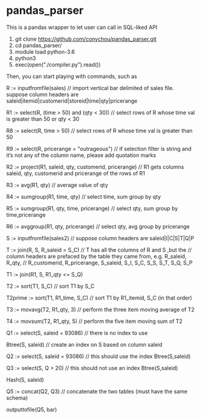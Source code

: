 # pandas_parser

This is a pandas wrapper to let user can call in SQL-liked API

1. git clone https://github.com/conychou/pandas_parser.git
2. cd pandas_parser/
3. module load python-3.6
4. python3
5. exec(open("./compiler.py").read())

Then, you can start playing with commands, such as

R := inputfromfile(sales) // import vertical bar delimited of sales file. suppose column headers are saleid|itemid|customerid|storeid|time|qty|pricerange

R1 := select(R, (time > 50) and (qty < 30)) // select rows of R whose time val is greater than 50 or qty < 30

R8 := select(R, time > 50) // select rows of R whose time val is greater than 50

R9 := select(R, pricerange = "outrageous")		// if selection filter is string and it’s not any of the column name, please add quotation marks

R2 := project(R1, saleid, qty, customerid, pricerange)  // R1 gets columns saleid, qty, customerid and pricerange of the rows of R1 

R3 := avg(R1, qty) // average value of qty

R4 := sumgroup(R1, time, qty) // select time, sum group by qty

R5 := sumgroup(R1, qty, time, pricerange) // select qty, sum group by time,pricerange 

R6 := avggroup(R1, qty, pricerange) // select qty, avg group by pricerange

S := inputfromfile(sales2) // suppose column headers are saleid|I|C|S|T|Q|P

T := join(R, S, R_saleid = S_C) // T has all the columns of R and S ,but the
   // column headers are prefaced by the table they came from, e.g. R_saleid, R_qty, 
   // R_customerid, R_pricerange, S_saleid, S_I, S_C, S_S, S_T, S_Q, S_P

T1 := join(R1, S, R1_qty <= S_Q)   

T2 := sort(T1, S_C) // sort T1 by S_C

T2prime := sort(T1, R1_time, S_C) // sort T1 by R1_itemid, S_C (in that order)

T3 := movavg(T2, R1_qty, 3) // perform the three item moving average of T2

T4 := movsum(T2, R1_qty, 5) // perform the five item moving sum of T2

Q1 := select(S, saleid = 93086) // there is no index to use

Btree(S, saleid) // create an index on S based on column saleid

Q2 := select(S, saleid = 93086) // this should use the index Btree(S,saleid)

Q3 := select(S, Q > 20) // this should not use an index Btree(S,saleid)

Hash(S, saleid)

Q5 := concat(Q2, Q3) // concatenate the two tables (must have the same schema)

outputtofile(Q5, bar)
